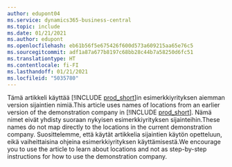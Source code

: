 ```yaml
---
author: edupont04
ms.service: dynamics365-business-central
ms.topic: include
ms.date: 01/21/2021
ms.author: edupont
ms.openlocfilehash: eb61b56f5e675426f600d573a609215aa65e76c5
ms.sourcegitcommit: adf1a87a677b8197c68bb28c44b7a58250d6fc51
ms.translationtype: HT
ms.contentlocale: fi-FI
ms.lasthandoff: 01/21/2021
ms.locfileid: "5035780"
---
```

<span data-ttu-id="01a90-101">Tämä artikkeli käyttää [!INCLUDE [prod_short](prod_short.md)]in esimerkkiyrityksen aiemman version sijaintien nimiä.</span><span class="sxs-lookup"><span data-stu-id="01a90-101">This article uses names of locations from an earlier version of the demonstration company in [!INCLUDE [prod_short](prod_short.md)].</span></span> <span data-ttu-id="01a90-102">Nämä nimet eivät yhdisty suoraan nykyisen esimerkkiyrityksen sijainteihin.</span><span class="sxs-lookup"><span data-stu-id="01a90-102">These names do not map directly to the locations in the current demonstration company.</span></span> <span data-ttu-id="01a90-103">Suosittelemme, että käytät artikkelia sijaintien käytön opetteluun, eikä vaiheittaisina ohjeina esimerkkiyrityksen käyttämisestä.</span><span class="sxs-lookup"><span data-stu-id="01a90-103">We encourage you to use the article to learn about locations and not as step-by-step instructions for how to use the demonstration company.</span></span>